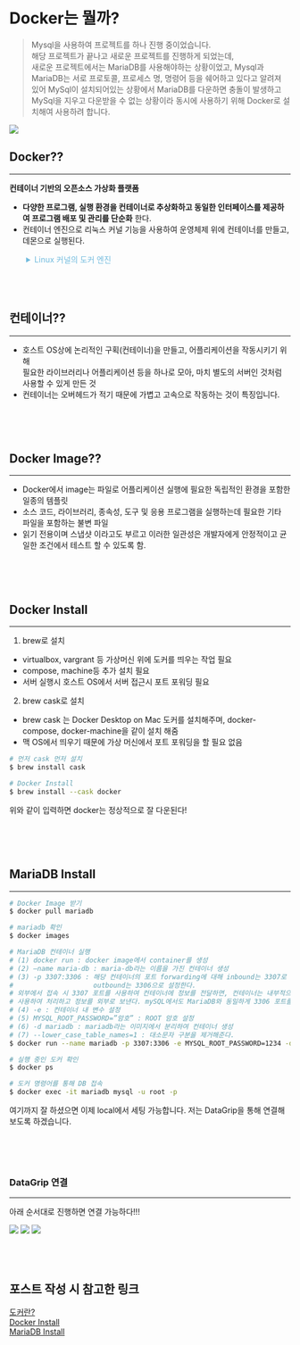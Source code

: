 # Docker는 뭘까?

> Mysql을 사용하여 프로젝트를 하나 진행 중이었습니다.  
> 해당 프로젝트가 끝나고 새로운 프로젝트를 진행하게 되었는데,  
> 새로운 프로젝트에서는 MariaDB를 사용해야하는 상황이었고,
> Mysql과 MariaDB는 서로 프로토콜, 프로세스 명, 명령어 등을 쉐어하고 있다고 알려져 있어
> MySql이 설치되어있는 상황에서 MariaDB를 다운하면 충돌이 발생하고  
> MySql을 지우고 다운받을 수 없는 상황이라 동시에 사용하기 위해 Docker로 설치해여 사용하려 합니다.

<img src="/img/posts/docker/docker.png">

## Docker??
***
**컨테이너 기반의 오픈소스 가상화 플랫폼**  
- **다양한 프로그램, 실행 환경을 컨테이너로 추상화하고 동일한 인터페이스를 제공하여 프로그램 배포 및 관리를 단순화** 한다.
- 컨테이너 엔진으로 리눅스 커널 기능을 사용하여 운영체제 위에 컨테이너를 만들고, 데몬으로 실행된다.


<details>
    <summary style="margin-left: 30px; color: rgba(113, 187, 222, 1); cursor: pointer;">Linux 커널의 도커 엔진</summary>
    <img style="margin-left: 30px; width: 500px;" src="/img/posts/docker/docker_engine.png">
</details>

<div style="height: 50px;"></div>

## 컨테이너??
***
- 호스트 OS상에 논리적인 구획(컨테이너)을 만들고, 어플리케이션을 작동시키기 위해  
  필요한 라이브러리나 어플리케이션 등을 하나로 모아, 마치 별도의 서버인 것처럼 사용할 수 있게 만든 것  
- 컨테이너는 오버헤드가 적기 때문에 가볍고 고속으로 작동하는 것이 특징입니다.

<div style="height: 50px;"></div>

## Docker Image??
***
- Docker에서 image는 파일로 어플리케이션 실행에 필요한 독립적인 환경을 포함한 일종의 템플릿  
- 소스 코드, 라이브러리, 종속성, 도구 및 응용 프로그램을 실행하는데 필요한 기타 파일을 포함하는 불변 파일
- 읽기 전용이며 스냅샷 이라고도 부르고 이러한 일관성은 개발자에게 안정적이고 균일한 조건에서 테스트 할 수 있도록 함.

<div style="height: 50px;"></div>

## Docker Install
***
1. brew로 설치  
  - virtualbox, vargrant 등 가상머신 위에 도커를 띄우는 작업 필요
  - compose, machine등 추가 설치 필요
  - 서버 실행시 호스트 OS에서 서버 접근시 포트 포워딩 필요
2. brew cask로 설치
- brew cask 는 Docker Desktop on Mac 도커를 설치해주며, docker-compose, docker-machine을 같이 설치 해줌
- 맥 OS에서 띄우기 때문에 가상 머신에서 포트 포워딩을 할 필요 없음

~~~bash
# 먼저 cask 먼저 설치
$ brew install cask

# Docker Install
$ brew install --cask docker
~~~
위와 같이 입력하면 docker는 정상적으로 잘 다운된다!

<div style="height: 50px;"></div>

## MariaDB Install
***
~~~bash
# Docker Image 받기
$ docker pull mariadb

# mariadb 확인
$ docker images

# MariaDB 컨테이너 실행
# (1) docker run : docker image에서 container를 생성
# (2) –name maria-db : maria-db라는 이름을 가진 컨테이너 생성
# (3) -p 3307:3306 : 해당 컨테이너의 포트 forwarding에 대해 inbound는 3307로 하고,
#                    outbound는 3306으로 설정한다.
# 외부에서 접속 시 3307 포트를 사용하여 컨테이너에 정보를 전달하면, 컨테이너는 내부적으로 3306 포트를
# 사용하여 처리하고 정보를 외부로 보낸다. mySQL에서도 MariaDB와 동일하게 3306 포트를 사용하기 때문.
# (4) -e : 컨테이너 내 변수 설정
# (5) MYSQL_ROOT_PASSWORD=”암호” : ROOT 암호 설정
# (6) -d mariadb : mariadb라는 이미지에서 분리하여 컨테이너 생성
# (7) --lower_case_table_names=1 : 대소문자 구분을 제거해준다.
$ docker run --name mariadb -p 3307:3306 -e MYSQL_ROOT_PASSWORD=1234 -d mariadb --lower_case_table_names=1

# 실행 중인 도커 확인
$ docker ps

# 도커 명령어를 통해 DB 접속
$ docker exec -it mariadb mysql -u root -p
~~~

여기까지 잘 하셨으면 이제 local에서 세팅 가능합니다. 저는 DataGrip을 통해 연결해보도록 하겠습니다.

<div style="height: 50px;"></div>

### DataGrip 연결
***
아래 순서대로 진행하면 연결 가능하다!!!

<img src="/img/posts/docker/first.jpg">
<img src="/img/posts/docker/second.jpg">
<img src="/img/posts/docker/third.jpg">

<div style="height: 50px;"></div>

## 포스트 작성 시 참고한 링크
[도커란?](https://kplog.tistory.com/288)  
[Docker Install](https://joshwon.tistory.com/m/36)  
[MariaDB Install](https://fl0wering.tistory.com/50)  
